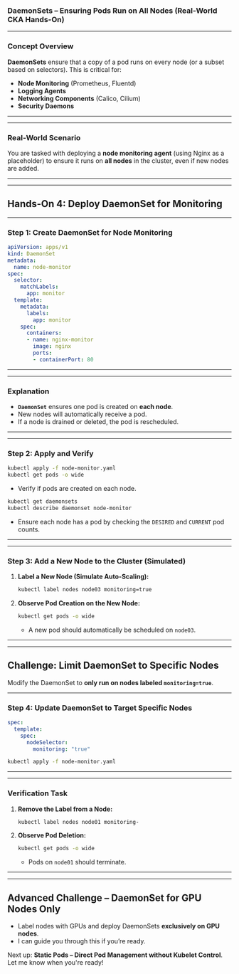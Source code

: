 ### **DaemonSets – Ensuring Pods Run on All Nodes (Real-World CKA Hands-On)**  

---

### **Concept Overview**  
**DaemonSets** ensure that a copy of a pod runs on every node (or a subset based on selectors). This is critical for:  
- **Node Monitoring** (Prometheus, Fluentd)  
- **Logging Agents**  
- **Networking Components** (Calico, Cilium)  
- **Security Daemons**  

---

---

### **Real-World Scenario**  
You are tasked with deploying a **node monitoring agent** (using Nginx as a placeholder) to ensure it runs on **all nodes** in the cluster, even if new nodes are added.  

---

---

## **Hands-On 4: Deploy DaemonSet for Monitoring**  

---

### **Step 1: Create DaemonSet for Node Monitoring**  

```yaml
apiVersion: apps/v1
kind: DaemonSet
metadata:
  name: node-monitor
spec:
  selector:
    matchLabels:
      app: monitor
  template:
    metadata:
      labels:
        app: monitor
    spec:
      containers:
      - name: nginx-monitor
        image: nginx
        ports:
        - containerPort: 80
```

---

---

### **Explanation**  
- **`DaemonSet`** ensures one pod is created on **each node**.  
- New nodes will automatically receive a pod.  
- If a node is drained or deleted, the pod is rescheduled.  

---

---

### **Step 2: Apply and Verify**  

```bash
kubectl apply -f node-monitor.yaml
kubectl get pods -o wide
```
- Verify if pods are created on each node.  

```bash
kubectl get daemonsets
kubectl describe daemonset node-monitor
```
- Ensure each node has a pod by checking the `DESIRED` and `CURRENT` pod counts.  

---

---

### **Step 3: Add a New Node to the Cluster (Simulated)**  

1. **Label a New Node (Simulate Auto-Scaling):**  
   ```bash
   kubectl label nodes node03 monitoring=true
   ```  
2. **Observe Pod Creation on the New Node:**  
   ```bash
   kubectl get pods -o wide
   ```  
   - A new pod should automatically be scheduled on `node03`.  

---

---

## **Challenge: Limit DaemonSet to Specific Nodes**  
Modify the DaemonSet to **only run on nodes labeled `monitoring=true`**.  

---

### **Step 4: Update DaemonSet to Target Specific Nodes**  

```yaml
spec:
  template:
    spec:
      nodeSelector:
        monitoring: "true"
```

```bash
kubectl apply -f node-monitor.yaml
```

---

---

### **Verification Task**  
1. **Remove the Label from a Node:**  
   ```bash
   kubectl label nodes node01 monitoring-
   ```  
2. **Observe Pod Deletion:**  
   ```bash
   kubectl get pods -o wide
   ```  
   - Pods on `node01` should terminate.  

---

---

## **Advanced Challenge – DaemonSet for GPU Nodes Only**  
- Label nodes with GPUs and deploy DaemonSets **exclusively on GPU nodes**.  
- I can guide you through this if you’re ready.  

Next up: **Static Pods – Direct Pod Management without Kubelet Control**. Let me know when you're ready!
